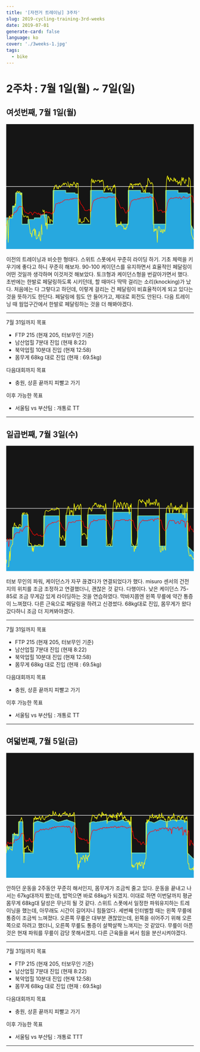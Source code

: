 ```yaml
---
title: '[자전거 트레이닝] 3주차'
slug: 2019-cycling-training-3rd-weeks
date: 2019-07-01
generate-card: false
language: ko
cover: './3weeks-1.jpg'
tags:
  - bike
---
```


# 2주차 : 7월 1일(월) ~ 7일(일)

## 여섯번째, 7월 1일(월)

![Ericsson](./3weeks-1.jpg)

이전의 트레이닝과 비슷한 형태다. 스위트 스폿에서 꾸준히 라이딩 하기. 기초 체력을 키우기에 좋다고 하니 꾸준히 해보자. 90-100 케이던스를 유지하면서 효율적인 페달링이 어떤 것일까 생각하며 이것저것 해보았다. 토크형과 케이던스형을 번갈아가면서 했다. 초반에는 한발로 페달링하도록 시키던데, 할 때마다 딱딱 걸리는 소리(knocking)가 났다. 처음에는 다 그렇다고 하던데, 이렇게 걸리는 건 페달링이 비효율적이게 되고 있다는 것을 뜻하기도 한단다. 페달링에 힘도 안 들어가고, 제대로 회전도 안된다. 다음 트레이닝 때 웜업구간에서 한발로 페달링하는 것을 더 해봐야겠다.

---

7월 31일까지 목표

- FTP 215 (현재 205, 터보무인 기준)
- 남산업힐 7분대 진입 (현재 8:22)
- 북악업힐 10분대 진입 (현재 12:58)
- 몸무게 68kg 대로 진입 (현재 : 69.5kg)

다음대회까지 목표

- 충원, 상훈 끝까지 피빨고 가기

이후 가능한 목표

- 서울팀 vs 부산팀 : 개통로 TT

---

## 일곱번째, 7월 3일(수)

![Carson](./3weeks-2.jpg)

터보 무인의 파워, 케이던스가 자꾸 끊겼다가 연결되었다가 했다. misuro 센서의 건전지의 위치를 조금 조정하고 연결했더니, 괜찮은 것 같다. 다행이다. 낮은 케이던스 75-85로 조금 무게감 있게 라이딩하는 것을 연습하였다. 막바지쯤엔 왼쪽 무릎에 약간 통증이 느껴졌다. 다른 근육으로 페달링을 하려고 신경썼다. 68kg대로 진입, 몸무게가 왔다갔다하니 조금 더 지켜봐야겠다.

---

7월 31일까지 목표

- FTP 215 (현재 205, 터보무인 기준)
- 남산업힐 7분대 진입 (현재 8:22)
- 북악업힐 10분대 진입 (현재 12:58)
- 몸무게 68kg 대로 진입 (현재 : 69.5kg)

다음대회까지 목표

- 충원, 상훈 끝까지 피빨고 가기

이후 가능한 목표

- 서울팀 vs 부산팀 : 개통로 TT

---

## 여덟번째, 7월 5일(금)

![Eclipse](./3weeks-3.jpg)

안하던 운동을 2주동안 꾸준히 해서인지, 몸무게가 조금씩 줄고 있다. 운동을 끝내고 나서는 67kg대까지 봤는데, 밥먹으면 바로 68kg가 되겠지. 이대로 하면 이번달까지 평균몸무게 68kg대 달성은 무난히 될 것 같다.
스위트 스폿에서 일정한 파워유지하는 트레이닝을 했는데, 아무래도 시간이 길어지니 힘들었다. 세번째 인터벌할 때는 왼쪽 무릎에 통증이 조금씩 느껴졌다. 오른쪽 무릎은 대부분 괜찮았는데, 왼쪽을 쉬어주기 위해 오른쪽으로 하려고 했더니, 오른쪽 무릎도 통증이 살짝살짝 느껴지는 것 같았다. 무릎이 아픈 것은 현재 파워를 무릎이 감당 못해서겠지. 다른 근육들을 써서 힘을 분산시켜야겠다.

---

7월 31일까지 목표

- FTP 215 (현재 205, 터보무인 기준)
- 남산업힐 7분대 진입 (현재 8:22)
- 북악업힐 10분대 진입 (현재 12:58)
- 몸무게 68kg 대로 진입 (현재 : 69.5kg)

다음대회까지 목표

- 충원, 상훈 끝까지 피빨고 가기

이후 가능한 목표

- 서울팀 vs 부산팀 : 개통로 TTT

---

